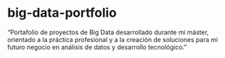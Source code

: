 # big-data-portfolio
“Portafolio de proyectos de Big Data desarrollado durante mi máster, orientado a la práctica profesional y a la creación de soluciones para mi futuro negocio en análisis de datos y desarrollo tecnológico.”

